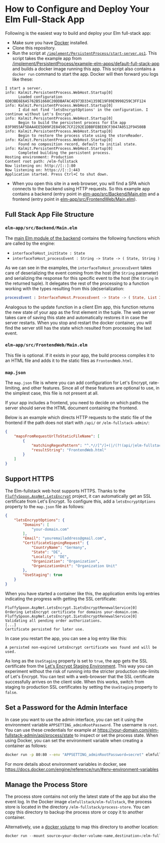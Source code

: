# How to Configure and Deploy Your Elm Full-Stack App

Following is the easiest way to build and deploy your Elm full-stack app:

+ Make sure you have [Docker](https://www.docker.com) installed.
+ Clone this repository.
+ Run the script at [`/implement/PersistentProcess/start-server.ps1`](/implement/PersistentProcess/start-server.ps1). This script takes the example app from [/implement/PersistentProcess/example-elm-apps/default-full-stack-app](/implement/PersistentProcess/example-elm-apps/default-full-stack-app) and builds a docker image running this app.
This script also contains a `docker run` command to start the app. Docker will then forward you logs like these:
```shell
I start a server.
info: Kalmit.PersistentProcess.WebHost.Startup[0]
      Loaded configuration 6D03BE6E6A5762B51668C20DDBAFAC4E973D3341359E19F89E9998259C3FF124
info: Kalmit.PersistentProcess.WebHost.Startup[0]
      I did not find 'letsEncryptOptions' in the configuration. I continue without Let's Encrypt.
info: Kalmit.PersistentProcess.WebHost.Startup[0]
      Begin to build the persistent process for Elm app 83F9055AF5DAA4EE5D09F2E8450C7CF2292E1DBBFEBEE0CF3047A0512F94508B
info: Kalmit.PersistentProcess.WebHost.Startup[0]
      Begin to restore the process state using the storeReader.
info: Kalmit.PersistentProcess.WebHost.Startup[0]
      Found no composition record, default to initial state.
info: Kalmit.PersistentProcess.WebHost.Startup[0]
      Completed building the persistent process.
Hosting environment: Production
Content root path: /elm-fullstack
Now listening on: http://[::]:80
Now listening on: https://[::]:443
Application started. Press Ctrl+C to shut down.
```
+ When you open this site in a web browser, you will find a SPA which connects to the backend using HTTP requests. So this example app contains a backend (entry point in [elm-app/src/Backend/Main.elm](/implement/PersistentProcess/example-elm-apps/default-full-stack-app/elm-app/src/Backend/Main.elm) and a frontend (entry point in [elm-app/src/FrontendWeb/Main.elm](/implement/PersistentProcess/example-elm-apps/default-full-stack-app/elm-app/src/FrontendWeb/Main.elm)).

## Full Stack App File Structure

### `elm-app/src/Backend/Main.elm`

The [main Elm module of the backend](/implement/PersistentProcess/example-elm-apps/default-full-stack-app/elm-app/src/Backend/Main.elm) contains the following functions which are called by the engine:

+ `interfaceToHost_initState : State`
+ `interfaceToHost_processEvent : String -> State -> ( State, String )`

As we can see in the examples, the `interfaceToHost_processEvent` takes care of deserializing the event coming from the host (the `String` parameter) and serializing the response for this specific event to the host (the `String` in the returned tuple). It delegates the rest of the processing to a function working with the types resulting from this (de)serialization:

```Elm
processEvent : InterfaceToHost.ProcessEvent -> State -> ( State, List InterfaceToHost.ProcessRequest )
```

Analogous to the update function in a client Elm app, this function returns the new state of your app as the first element in the tuple. The web server takes care of saving this state and automatically restores it in case the server restarts. When you stop and restart the docker container, you will find the server still has the state which resulted from processing the last event.

### `elm-app/src/FrontendWeb/Main.elm`

This file is optional. If it exists in your app, the build process compiles it to an HTML file and adds it to the static files as `FrontendWeb.html`.

### `map.json`

The `map.json` file is where you can add configuration for Let's Encrypt, rate-limiting, and other features.
Since all of these features are optional to use, in the simplest case, this file is not present at all.

If your app includes a frontend, you need to decide on which paths the server should serve the HTML document containing the frontend.

Below is an example which directs HTTP requests to the static file of the frontend if the path does not start with `/api/` or `/elm-fullstack-admin/`:
```JSON
{
    "mapsFromRequestUrlToStaticFileName": [
        {
            "matchingRegexPattern": "^.*//[^/]+(|/(?!(api/|elm-fullstack-admin/)).*)$",
            "resultString": "FrontendWeb.html"
        }
    ]
}
```

## Support HTTPS

The Elm-fullstack web host supports HTTPS. Thanks to the [`FluffySpoon.AspNet.LetsEncrypt`](https://github.com/ffMathy/FluffySpoon.AspNet.LetsEncrypt) project, it can automatically get an SSL certificate from Let's Encrypt. To configure this, add a `letsEncryptOptions` property to the `map.json` file as follows:
```json
{
    "letsEncryptOptions": {
        "Domains": [
            "your-domain.com"
        ],
        "Email": "youremailaddress@gmail.com",
        "CertificateSigningRequest": {
            "CountryName": "Germany",
            "State": "DE",
            "Locality": "DE",
            "Organization": "Organization",
            "OrganizationUnit": "Organization Unit"
        },
        "UseStaging": true
    }
}
```

When you have started a container like this, the application emits log entries indicating the progress with getting the SSL certificate:
```
FluffySpoon.AspNet.LetsEncrypt.ILetsEncryptRenewalService[0]
Ordering LetsEncrypt certificate for domains your-domain.com.
FluffySpoon.AspNet.LetsEncrypt.ILetsEncryptRenewalService[0]
Validating all pending order authorizations.
[...]
Certificate persisted for later use.
```
In case you restart the app, you can see a log entry like this:
```
A persisted non-expired LetsEncrypt certificate was found and will be used.
```

As long as the `UseStaging` property is set to `true`, the app gets the SSL certificate from the [Let's Encrypt Staging Environment](https://letsencrypt.org/docs/staging-environment/). This way you can experiment without the risk of running into the stricter production rate-limits of Let's Encrypt. You can test with a web-browser that the SSL certificate successfully arrives on the client side. When this works, switch from staging to production SSL certificates by setting the `UseStaging` property to `false`.

## Set a Password for the Admin Interface

In case you want to use the admin interface, you can set it using the environment variable `APPSETTING_adminRootPassword`. The username is `root`.
You can use these credentials for example at https://your-domain.com/elm-fullstack-admin/api/process/state to inspect or set the process state.
When using Docker, you can set the environment variable when creating a container as follows:
```cmd
docker run -p 80:80 --env "APPSETTING_adminRootPassword=secret" elmfullstack/elm-fullstack
```
For more details about environment variables in docker, see https://docs.docker.com/engine/reference/run/#env-environment-variables

## Manage the Process Store

The process store contains not only the latest state of the app but also the event log.
In the Docker image `elmfullstack/elm-fullstack`, the process store is located in the directory `/elm-fullstack/process-store`.
You can copy this directory to backup the process store or copy it to another container.

Alternatively, use a [docker volume](https://docs.docker.com/storage/volumes/) to map this directory to another location:
```powershell
docker run --mount source=your-docker-volume-name,destination=/elm-fullstack/process-store -p 80:80 elmfullstack/elm-fullstack
```
